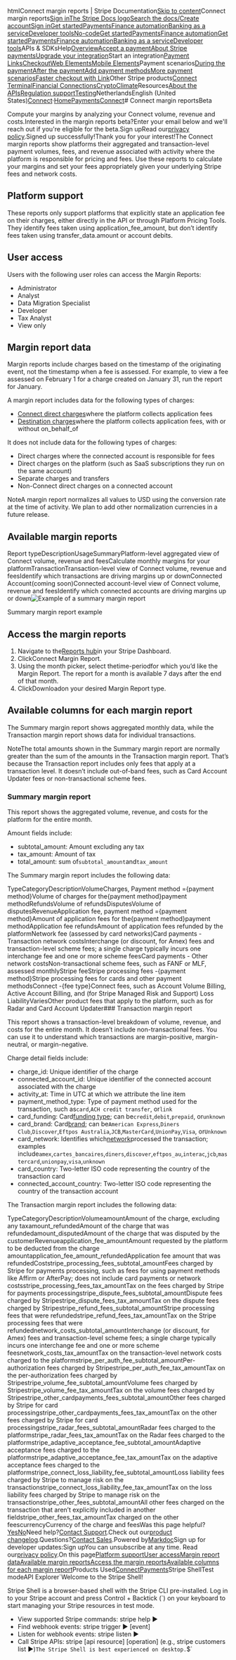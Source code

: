 htmlConnect margin reports | Stripe Documentation[Skip to content](#main-content)Connect margin reports[Sign in](https://dashboard.stripe.com/login?redirect=https%3A%2F%2Fdocs.stripe.com%2Fconnect%2Fmargin-reports)[The Stripe Docs logo](/)[Search the docs/](#)[Create account](https://dashboard.stripe.com/register/connect)[Sign in](https://dashboard.stripe.com/login?redirect=https%3A%2F%2Fdocs.stripe.com%2Fconnect%2Fmargin-reports)[Get started](/get-started)[Payments](/payments)[Finance automation](/finance-automation)[Banking as a service](/financial-services)[Developer tools](/development)[No-code](/no-code)[Get started](/get-started)[Payments](/payments)[Finance automation](/finance-automation)[](#)[Get started](/get-started)[Payments](/payments)[Finance automation](/finance-automation)[Banking as a service](/financial-services)[Developer tools](/development)[](#)APIs & SDKsHelp[Overview](/docs/payments)[Accept a payment](#)[About Stripe payments](#)[Upgrade your integration](/docs/payments/upgrades)Start an integration[Payment Links](#)[Checkout](#)[Web Elements](#)[Mobile Elements](#)Payment scenarios[During the payment](#)[After the payment](#)[Add payment methods](#)[More payment scenarios](#)[Faster checkout with Link](#)Other Stripe products[Connect](#)
[Terminal](#)[Financial Connections](#)[Crypto](#)[Climate](#)Resources[About the APIs](#)[Regulation support](#)[Testing](/docs/testing)NetherlandsEnglish (United States)[](#)[](#)[Connect](/connect)·[Home](/docs)[Payments](/docs/payments)[Connect](/docs/connect)# Connect margin reportsBeta

Compute your margins by analyzing your Connect volume, revenue and costs.Interested in the margin reports beta?Enter your email below and we'll reach out if you're eligible for the beta.Sign upRead our[privacy policy](https://stripe.com/privacy).Signed up successfully!Thank you for your interest!The Connect margin reports show platforms their aggregated and transaction-level payment volumes, fees, and revenue associated with activity where the platform is responsible for pricing and fees. Use these reports to calculate your margins and set your fees appropriately given your underlying Stripe fees and network costs.

## Platform support

These reports only support platforms that explicitly state an application fee on their charges, either directly in the API or through Platform Pricing Tools. They identify fees taken using application_fee_amount, but don’t identify fees taken using transfer_data.amount or account debits.

## User access

Users with the following user roles can access the Margin Reports:

- Administrator
- Analyst
- Data Migration Specialist
- Developer
- Tax Analyst
- View only

## Margin report data

Margin reports include charges based on the timestamp of the originating event, not the timestamp when a fee is assessed. For example, to view a fee assessed on February 1 for a charge created on January 31, run the report for January.

A margin report includes data for the following types of charges:

- [Connect direct charges](/connect/direct-charges)where the platform collects application fees
- [Destination charges](/connect/destination-charges)where the platform collects application fees, with or without on_behalf_of

It does not include data for the following types of charges:

- Direct charges where the connected account is responsible for fees
- Direct charges on the platform (such as SaaS subscriptions they run on the same account)
- Separate charges and transfers
- Non-Connect direct charges on a connected account

NoteA margin report normalizes all values to USD using the conversion rate at the time of activity. We plan to add other normalization currencies in a future release.

## Available margin reports

Report typeDescriptionUsageSummaryPlatform-level aggregated view of Connect volume, revenue and feesCalculate monthly margins for your platformTransactionTransaction-level view of Connect volume, revenue and feesIdentify which transactions are driving margins up or downConnected Account(coming soon)Connected account-level view of Connect volume, revenue and feesIdentify which connected accounts are driving margins up or down![Example of a summary margin report](https://b.stripecdn.com/docs-statics-srv/assets/summary-margin-report.4b348d78a47df2e2ab99328136a93cb4.png)

Summary margin report example

## Access the margin reports

1. Navigate to the[Reports hub](https://dashboard.stripe.com/reports/hub)in your Stripe Dashboard.
2. ClickConnect Margin Report.
3. Using the month picker, select thetime-periodfor which you’d like the Margin Report. The report for a month is available 7 days after the end of that month.
4. ClickDownloadon your desired Margin Report type.

## Available columns for each margin report

The Summary margin report shows aggregated monthly data, while the Transaction margin report shows data for individual transactions.

NoteThe total amounts shown in the Summary margin report are normally greater than the sum of the amounts in the Transaction margin report. That’s because the Transaction report includes only fees that apply at a transaction level. It doesn’t include out-of-band fees, such as Card Account Updater fees or non-transactional scheme fees.

### Summary margin report

This report shows the aggregated volume, revenue, and costs for the platform for the entire month.

Amount fields include:

- subtotal_amount: Amount excluding any tax
- tax_amount: Amount of tax
- total_amount: sum of`subtotal_amount`and`tax_amount`

The Summary margin report includes the following data:

TypeCategoryDescriptionVolumeCharges, Payment method ={payment method}Volume of charges for the{payment method}payment methodRefundsVolume of refundsDisputesVolume of disputesRevenueApplication fee, payment method ={payment method}Amount of application fees for the{payment method}payment methodApplication fee refundsAmount of application fees refunded by the platformNetwork fee (assessed by card networks)Card payments - Transaction network costsInterchange (or discount, for Amex) fees and transaction-level scheme fees; a single charge typically incurs one interchange fee and one or more scheme feesCard payments - Other network costsNon-transactional scheme fees, such as FANF or MLF, assessed monthlyStripe feeStripe processing fees -{payment method}Stripe processing fees for cards and other payment methodsConnect -{fee type}Connect fees, such as Account Volume Billing, Active Account Billing, and (for Stripe Managed Risk and Support) Loss LiabilityVariesOther product fees that apply to the platform, such as for Radar and Card Account Updater### Transaction margin report

This report shows a transaction-level breakdown of volume, revenue, and costs for the entire month.  It doesn’t include non-transactional fees. You can use it to understand which transactions are margin-positive, margin-neutral, or margin-negative.

Charge detail fields include:

- charge_id: Unique identifier of the charge
- connected_account_id: Unique identifier of the connected account associated with the charge
- activity_at: Time in UTC at which we attribute the line item
- payment_method_type: Type of payment method used for the transaction, such as`card`,`ACH credit transfer`, or`link`
- card_funding: Card[funding type](/api/external_account_cards/object#account_card_object-funding); can be`credit`,`debit`,`prepaid`, or`unknown`
- card_brand: Card[brand](/api#card_object-brand); can be`American Express`,`Diners Club`,`Discover`,`Eftpos Australia`,`JCB`,`MasterCard`,`UnionPay`,`Visa`, or`Unknown`
- card_network: Identifies which[network](/api/charges/object#charge_object-payment_method_details-card-network)processed the transaction; examples include`amex`,`cartes_bancaires`,`diners`,`discover`,`eftpos_au`,`interac`,`jcb`,`mastercard`,`unionpay`,`visa`,`unknown`
- card_country: Two-letter ISO code representing the country of the transaction card
- connected_account_country: Two-letter ISO code representing the country of the transaction account

The Transaction margin report includes the following data:

TypeCategoryDescriptionVolumeamountAmount of the charge, excluding any taxamount_refundedAmount of the charge that was refundedamount_disputedAmount of the charge that was disputed by the customerRevenueapplication_fee_amountAmount requested by the platform to be deducted from the charge amountapplication_fee_amount_refundedApplication fee amount that was refundedCoststripe_processing_fees_subtotal_amountFees charged by Stripe for payments processing, such as fees for using payment methods like Affirm or AfterPay; does not include card payments or network costsstripe_processing_fees_tax_amountTax on the fees charged by Stripe for payments processingstripe_dispute_fees_subtotal_amountDispute fees charged by Stripestripe_dispute_fees_tax_amountTax on the dispute fees charged by Stripestripe_refund_fees_subtotal_amountStripe processing fees that were refundedstripe_refund_fees_tax_amountTax on the Stripe processing fees that were refundednetwork_costs_subtotal_amountInterchange (or discount, for Amex) fees and transaction-level scheme fees; a single charge typically incurs one interchange fee and one or more scheme feesnetwork_costs_tax_amountTax on the transaction-level network costs charged to the platformstripe_per_auth_fee_subtotal_amountPer-authorization fees charged by Stripestripe_per_auth_fee_tax_amountTax on the per-authorization fees charged by Stripestripe_volume_fee_subtotal_amountVolume fees charged by Stripestripe_volume_fee_tax_amountTax on the volume fees charged by Stripestripe_other_cardpayments_fees_subtotal_amountOther fees charged by Stripe for card processingstripe_other_cardpayments_fees_tax_amountTax on the other fees charged by Stripe for card processingstripe_radar_fees_subtotal_amountRadar fees charged to the platformstripe_radar_fees_tax_amountTax on the Radar fees charged to the platformstripe_adaptive_acceptance_fee_subtotal_amountAdaptive acceptance fees charged to the platformstripe_adaptive_acceptance_fee_tax_amountTax on the adaptive acceptance fees charged to the platformstripe_connect_loss_liability_fee_subtotal_amountLoss liability fees charged by Stripe to manage risk on the transactionstripe_connect_loss_liability_fee_tax_amountTax on the loss liability fees charged by Stripe to manage risk on the transactionstripe_other_fees_subtotal_amountAll other fees charged on the transaction that aren’t explicitly included in another fieldstripe_other_fees_tax_amountTax charged on the other feescurrencyCurrency of the charge and feesWas this page helpful?[Yes](#)[No](#)Need help?[Contact Support](https://support.stripe.com/).Check out our[product changelog](https://stripe.com/blog/changelog).Questions?[Contact Sales](https://stripe.com/contact/sales).Powered by[Markdoc](https://markdoc.dev)Sign up for developer updates:Sign upYou can unsubscribe at any time. Read our[privacy policy](https://stripe.com/privacy).On this page[Platform support](#platform-support)[User access](#user-access)[Margin report data](#margin-report-data)[Available margin reports](#available-margin-reports)[Access the margin reports](#access-the-margin-reports)[Available columns for each margin report](#available-columns-for-each-margin-report)Products Used[Connect](/connect)[Payments](/payments)Stripe ShellTest modeAPI Explorer[](https://stripe.com/docs/stripe-cli#install)`Welcome to the Stripe Shell!

Stripe Shell is a browser-based shell with the Stripe CLI pre-installed. Log in to your
Stripe account and press Control + Backtick (`) on your keyboard to start managing your Stripe
resources in test mode.

- View supported Stripe commands: stripe help ▶️
- Find webhook events: stripe trigger ▶️ [event]
- Listen for webhook events: stripe listen ▶
- Call Stripe APIs: stripe [api resource] [operation] (e.g., stripe customers list ▶️)`The Stripe Shell is best experienced on desktop.`$`